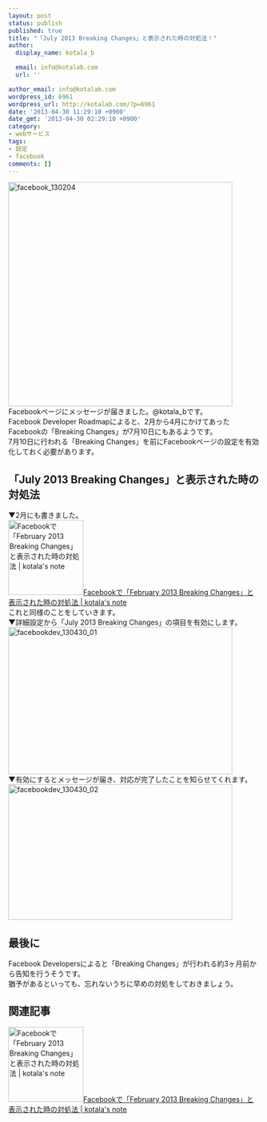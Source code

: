 ```yaml
---
layout: post
status: publish
published: true
title: "「July 2013 Breaking Changes」と表示された時の対処法！"
author:
  display_name: kotala_b

  email: info@kotalab.com
  url: ''

author_email: info@kotalab.com
wordpress_id: 6961
wordpress_url: http://kotalab.com/?p=6961
date: '2013-04-30 11:29:10 +0900'
date_gmt: '2013-04-30 02:29:10 +0900'
category:
- webサービス
tags:
- 設定
- facebook
comments: []
---
```

<p><img src="http://kotalab.com/wp-content/uploads/facebook_130204-448x448.png" alt="facebook_130204" width="448" height="448" class="alignnone size-large wp-image-6032" /><br />
Facebookページにメッセージが届きました。@kotala_bです。<br />
Facebook Developer Roadmapによると、2月から4月にかけてあったFacebookの「Breaking Changes」が7月10日にもあるようです。<br />
7月10日に行われる「Breaking Changes」を前にFacebookページの設定を有効化しておく必要があります。<br />
<!--more--></p>
<h2>「July 2013 Breaking Changes」と表示された時の対処法</h2>
<p>▼2月にも書きました。<br />
<a href="http://kotalab.com/facebook-error-feb" target="_blank"><img  class="alignleft" src="http://kotalab.com/wp-content/uploads/facebook_130204-448x448.png" alt="Facebookで「February 2013 Breaking Changes」と表示された時の対処法 | kotala's note" width="150" /></a><a href="http://kotalab.com/facebook-error-feb" target="_blank">Facebookで「February 2013 Breaking Changes」と表示された時の対処法 | kotala's note</a><br style="clear:both;" />これと同様のことをしていきます。<br />
▼詳細設定から「July 2013 Breaking Changes」の項目を有効にします。<br />
<img src="http://kotalab.com/wp-content/uploads/facebookdev_130430_01-448x294.jpg" alt="facebookdev_130430_01" width="448" height="294" class="alignnone size-large wp-image-6965" /><br />
▼有効にするとメッセージが届き、対応が完了したことを知らせてくれます。<br />
<img src="http://kotalab.com/wp-content/uploads/facebookdev_130430_02-448x271.jpg" alt="facebookdev_130430_02" width="448" height="271" class="alignnone size-large wp-image-6964" /></p>
<h2>最後に</h2>
<p>Facebook Developersによると「Breaking Changes」が行われる約3ヶ月前から告知を行うそうです。<br />
猶予があるといっても、忘れないうちに早めの対処をしておきましょう。</p>
<h2 class="rele">関連記事</h2>
<p><a href="http://kotalab.com/facebook-error-feb" target="_blank"><img  class="alignleft" src="http://kotalab.com/wp-content/uploads/facebook_130204-448x448.png" alt="Facebookで「February 2013 Breaking Changes」と表示された時の対処法 | kotala's note" width="150" /></a><a href="http://kotalab.com/facebook-error-feb" target="_blank">Facebookで「February 2013 Breaking Changes」と表示された時の対処法 | kotala's note</a><br style="clear:both;" /></p>
